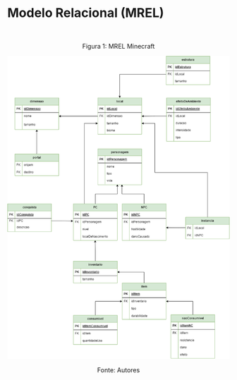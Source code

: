 # Modelo Relacional (MREL)

<!-- Descrição -->

<br/>

<div style="text-align: center">
    <p>Figura 1: MREL Minecraft</p>
    <img src='./imagens/modeloEntidadeRelacionamento.png'>
    <p>Fonte: Autores</p>
</div>